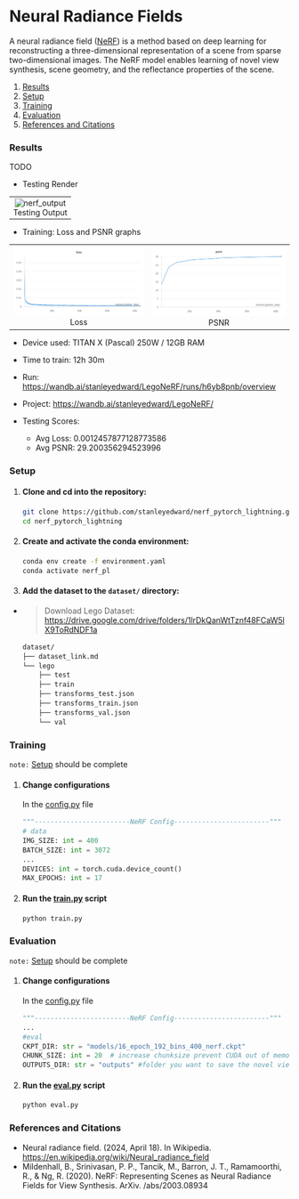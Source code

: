 # Neural Radiance Fields
A neural radiance field ([NeRF](https://arxiv.org/abs/2003.08934)) is a method based on deep learning for reconstructing a three-dimensional representation of a scene from sparse two-dimensional images. The NeRF model enables learning of novel view synthesis, scene geometry, and the reflectance properties of the scene. 

1. [Results](#Results)
2. [Setup](#Setup)
3. [Training](#Training)
4. [Evaluation](#Evaluation)
5. [References and Citations](#References-and-Citations)

### Results
TODO 
- Testing Render
<!--<div align="center">
  <img src="images/lego_16_epoch_400.gif" alt="Image">
</div>-->
<table>
  <tr>
    <td align="center"><img width="800" alt="nerf_output" src="images/lego_16_epoch_400.gif"><br>Testing Output</td>
  </tr>
</table>

- Training: Loss and PSNR graphs

<table>
  <tr>
    <td align="center"><img width="800" alt="loss" src="images/loss_wandb_graph.png"><br>Loss</td>
    <td align="center"><img width="800" alt="psnr" src="images/psnr_wandb_graph.png"><br>PSNR</td>
  </tr>
</table>

- Device used: TITAN X (Pascal) 250W / 12GB RAM

- Time to train: 12h 30m
 
- Run: https://wandb.ai/stanleyedward/LegoNeRF/runs/h6yb8pnb/overview

- Project: https://wandb.ai/stanleyedward/LegoNeRF/

- Testing Scores: 
    - Avg Loss: 0.0012457877128773586
    - Avg PSNR: 29.200356294523996

### Setup
1. #### Clone and cd into the repository:

    ```sh
    git clone https://github.com/stanleyedward/nerf_pytorch_lightning.git
    cd nerf_pytorch_lightning
     ```

2. #### Create and activate the conda environment:

    ```sh
    conda env create -f environment.yaml
    conda activate nerf_pl
    ```

3. #### Add the dataset to the `dataset/` directory:
- > Download Lego Dataset: https://drive.google.com/drive/folders/1lrDkQanWtTznf48FCaW5lX9ToRdNDF1a

    ```sh
    dataset/
    ├── dataset_link.md
    └── lego
        ├── test
        ├── train
        ├── transforms_test.json
        ├── transforms_train.json
        ├── transforms_val.json
        └── val
    ```

### Training
`note:` [Setup](#Setup) should be complete

1. #### Change configurations 
    In the [config.py](config.py) file
    ```py
    """------------------------NeRF Config------------------------"""
    # data
    IMG_SIZE: int = 400
    BATCH_SIZE: int = 3072
    ...
    DEVICES: int = torch.cuda.device_count()
    MAX_EPOCHS: int = 17
    ```
2. #### Run the [train.py](train.py) script
    ```sh
    python train.py
    ```

### Evaluation
`note:` [Setup](#Setup) should be complete

1. #### Change configurations 
    In the [config.py](config.py) file
    ```py
    """------------------------NeRF Config------------------------"""
    ...
    #eval
    CKPT_DIR: str = "models/16_epoch_192_bins_400_nerf.ckpt" 
    CHUNK_SIZE: int = 20  # increase chunksize prevent CUDA out of memory errors
    OUTPUTS_DIR: str = "outputs" #folder you want to save the novel views in
    ```
2. #### Run the [eval.py](eval.py) script
    ```sh
    python eval.py
    ```


### References and Citations

- Neural radiance field. (2024, April 18). In Wikipedia. https://en.wikipedia.org/wiki/Neural_radiance_field
- Mildenhall, B., Srinivasan, P. P., Tancik, M., Barron, J. T., Ramamoorthi, R., & Ng, R. (2020). NeRF: Representing Scenes as Neural Radiance Fields for View Synthesis. ArXiv. /abs/2003.08934

